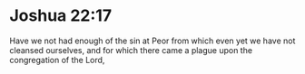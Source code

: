 # Joshua 22:17

Have we not had enough of the sin at Peor from which even yet we have not cleansed ourselves, and for which there came a plague upon the congregation of the Lord,
